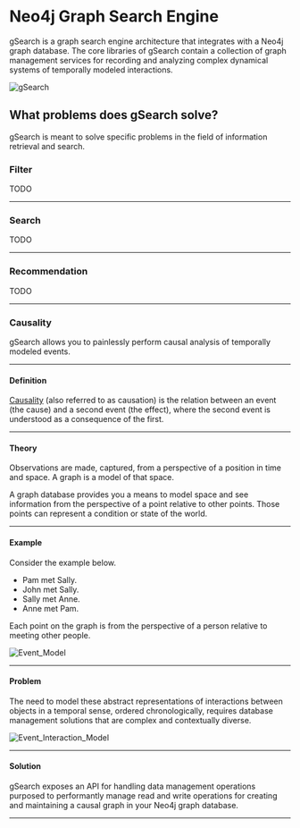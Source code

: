 # Neo4j Graph Search Engine

gSearch is a graph search engine architecture that integrates with a Neo4j graph database. The core libraries of gSearch contain a collection of graph management services for recording and analyzing complex dynamical systems of temporally modeled interactions.

![gSearch](https://raw.github.com/kbastani/gsearch/master/Images/gsearch-logo-thumb-200x200.PNG)

## What problems does gSearch solve?

gSearch is meant to solve specific problems in the field of information retrieval and search.

### Filter

TODO

***

### Search

TODO

***

### Recommendation

TODO

***

### Causality

gSearch allows you to painlessly perform causal analysis of temporally modeled events.

***

#### Definition

[Causality](http://en.wikipedia.org/wiki/Causality) (also referred to as causation) is the relation between an event (the cause) and a second event (the effect), where the second event is understood as a consequence of the first.

****

#### Theory
 
Observations are made, captured, from a perspective of a position in time and space. A graph is a model of that space.

A graph database provides you a means to model space and see information from the perspective of a point relative to other points. Those points can represent a condition or state of the world.

****

#### Example

Consider the example below.

* Pam met Sally.
* John met Sally.
* Sally met Anne.
* Anne met Pam.

Each point on the graph is from the perspective of a person relative to meeting other people.

![Event_Model](https://raw.github.com/kbastani/gists/master/meta/event-model-1.png)

****

#### Problem

The need to model these abstract representations of interactions between objects in a temporal sense, ordered chronologically, requires database management solutions that are complex and contextually diverse.

![Event_Interaction_Model](https://raw.github.com/kbastani/gists/master/meta/TSEMM-Temporal-Binding.png)

****

#### Solution

gSearch exposes an API for handling data management operations purposed to performantly manage read and write operations for creating and maintaining a causal graph in your Neo4j graph database.

****
